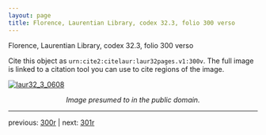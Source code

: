 ```yaml
---
layout: page
title: Florence, Laurentian Library, codex 32.3, folio 300 verso
---
```


Florence, Laurentian Library, codex 32.3, folio 300 verso

Cite this object as `urn:cite2:citelaur:laur32pages.v1:300v`.  The full image is linked to a citation tool you can use to cite regions of the image.

[![laur32_3_0608](http://www.homermultitext.org/iipsrv?IIIF=/project/homer/pyramidal/deepzoom/citelaur/laur32imgs/v1/laur32_3_0608.tif/full/800,/0/default.jpg)](http://www.homermultitext.org/ict2/?urn=urn:cite2:citelaur:laur32imgs.v1:laur32_3_0608) 

<p style="text-align: center; font-style: italic;">Image presumed to in the public domain.</p>

---

previous: [300r](../300r/) | next: [301r](../301r/)